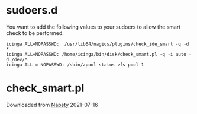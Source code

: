 # sudoers.d
You want to add the following values to your sudoers to allow the smart check to be performed.

```
icinga ALL=NOPASSWD:  /usr/lib64/nagios/plugins/check_ide_smart -q -d *
icinga ALL=NOPASSWD: /home/icinga/bin/disk/check_smart.pl -q -i auto -d /dev/*
icinga ALL = NOPASSWD: /sbin/zpool status zfs-pool-1
```


# check_smart.pl
Downloaded from [Napsty](https://github.com/Napsty/check_smart) 2021-07-16